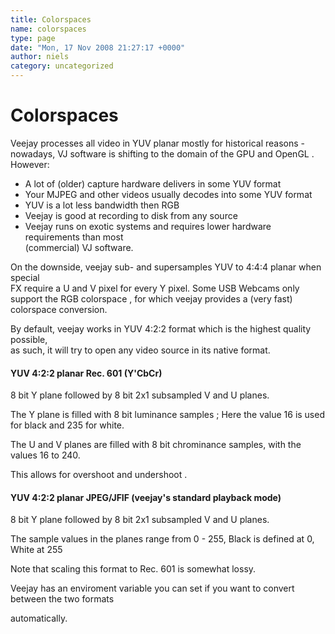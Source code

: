 ```yaml
---
title: Colorspaces
name: colorspaces
type: page
date: "Mon, 17 Nov 2008 21:27:17 +0000"
author: niels
category: uncategorized
---
```

# Colorspaces  
Veejay processes all video in YUV planar mostly for historical reasons - nowadays, VJ software is shifting to the domain of the GPU and OpenGL . However:  
- A lot of (older) capture hardware delivers in some YUV format  
- Your MJPEG and other videos usually decodes into some YUV format  
- YUV is a lot less bandwidth then RGB  
- Veejay is good at recording to disk from any source  
- Veejay runs on exotic systems and requires lower hardware requirements than most  
(commercial) VJ software.  

On the downside, veejay sub- and supersamples YUV to 4:4:4 planar when special  
FX require a U and V pixel for every Y pixel. Some USB Webcams only support the RGB colorspace , for which veejay provides a (very fast) colorspace conversion.  

By default, veejay works in YUV 4:2:2 format which is the highest quality possible,  
as such, it will try to open any video source in its native format.  


#### YUV 4:2:2 planar Rec. 601 (Y'CbCr)  
8 bit Y plane followed by 8 bit 2x1 subsampled V and U planes.  

The Y plane is filled with 8 bit luminance samples ; Here the value 16 is used for black and 235 for white.  

The U and V planes are filled with 8 bit chrominance samples, with the values 16 to 240.  

This allows for overshoot and undershoot .  


#### YUV 4:2:2 planar JPEG/JFIF (veejay's standard playback mode)  
8 bit Y plane followed by 8 bit 2x1 subsampled V and U planes.  

The sample values in the planes range from 0 - 255, Black is defined at 0, White at 255  

Note that scaling this format to Rec. 601 is somewhat lossy.  

Veejay has an enviroment variable you can set if you want to convert between the two formats  

automatically.